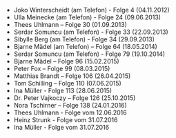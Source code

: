 - Joko Winterscheidt (am Telefon) - Folge 4 (04.11.2012)
- Ulla Meinecke (am Telefon) - Folge 24 (09.06.2013)
- Thees Uhlmann – Folge 30 (01.09.2013)
- Serdar Somuncu (am Telefon) - Folge 33 (22.09.2013)
- Sibylle Berg (am Telefon) - Folge 34 (29.09.2013)
- Bjarne Mädel (am Telefon) – Folge 64 (18.05.2014)
- Serdar Somuncu (am Telefon) - Folge 79 (19.10.2014)
- Bjarne Mädel – Folge 96 (15.02.2015)
- Peter Fox – Folge 99 (08.03.2015)
- Matthias Brandt – Folge 106 (26.04.2015)
- Tom Schilling – Folge 110 (07.06.2015)
- Ina Müller - Folge 113 (28.06.2015)
- Dr. Peter Vajkoczy – Folge 126 (25.10.2015)
- Nora Tschirner – Folge 138 (24.01.2016)
- Thees Uhlmann - Folge vom 12.06.2016
- Heinz Strunk - Folge vom 31.07.2016
- Ina Müller - Folge vom 31.07.2016
